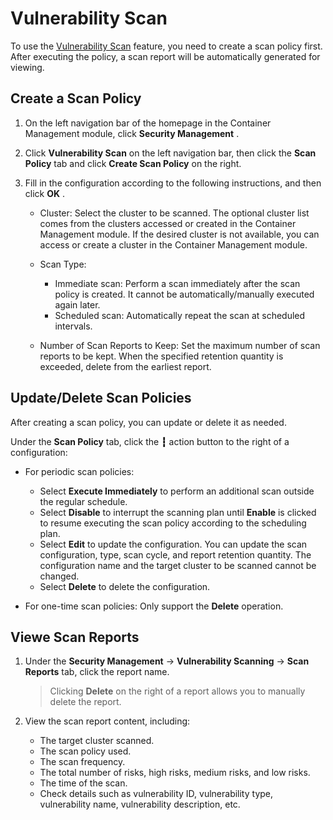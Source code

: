 # Vulnerability Scan

To use the [Vulnerability Scan](index.md) feature, you need to create a scan policy first. After executing the policy, a scan report will be automatically generated for viewing.

## Create a Scan Policy

1. On the left navigation bar of the homepage in the Container Management module, click __Security Management__ .



2. Click __Vulnerability Scan__ on the left navigation bar, then click the __Scan Policy__ tab and click __Create Scan Policy__ on the right.


3. Fill in the configuration according to the following instructions, and then click __OK__ .

    - Cluster: Select the cluster to be scanned. The optional cluster list comes from the clusters accessed or created in the Container Management module. If the desired cluster is not available, you can access or create a cluster in the Container Management module.
    - Scan Type:

        - Immediate scan: Perform a scan immediately after the scan policy is created. It cannot be automatically/manually executed again later.
        - Scheduled scan: Automatically repeat the scan at scheduled intervals.

    - Number of Scan Reports to Keep: Set the maximum number of scan reports to be kept. When the specified retention quantity is exceeded, delete from the earliest report.


## Update/Delete Scan Policies

After creating a scan policy, you can update or delete it as needed.

Under the __Scan Policy__ tab, click the __┇__ action button to the right of a configuration:

- For periodic scan policies:

    - Select __Execute Immediately__ to perform an additional scan outside the regular schedule.
    - Select __Disable__ to interrupt the scanning plan until __Enable__ is clicked to resume executing the scan policy according to the scheduling plan.
    - Select __Edit__ to update the configuration. You can update the scan configuration, type, scan cycle, and report retention quantity. The configuration name and the target cluster to be scanned cannot be changed.
    - Select __Delete__ to delete the configuration.

- For one-time scan policies: Only support the __Delete__ operation.



## Viewe Scan Reports

1. Under the __Security Management__ -> __Vulnerability Scanning__ -> __Scan Reports__ tab, click the report name.

    > Clicking __Delete__ on the right of a report allows you to manually delete the report.


2. View the scan report content, including:

    - The target cluster scanned.
    - The scan policy used.
    - The scan frequency.
    - The total number of risks, high risks, medium risks, and low risks.
    - The time of the scan.
    - Check details such as vulnerability ID, vulnerability type, vulnerability name, vulnerability description, etc.

